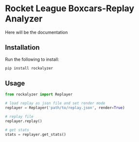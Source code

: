 # Rocket League Boxcars-Replay Analyzer
Here will be the documentation

## Installation
Run the following to install:
```python
pip install rockalyzer
```

## Usage
```python
from rockalyzer import Replayer

# load replay as json file and set render mode
replayer = Replayer('path/to/replay.json', render=True)

# replay file
replayer.replay()

# get stats
stats = replayer.get_stats()
```
